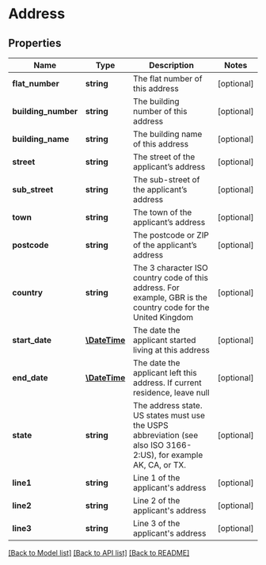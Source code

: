 # Address

## Properties
Name | Type | Description | Notes
------------ | ------------- | ------------- | -------------
**flat_number** | **string** | The flat number of this address | [optional] 
**building_number** | **string** | The building number of this address | [optional] 
**building_name** | **string** | The building name of this address | [optional] 
**street** | **string** | The street of the applicant’s address | [optional] 
**sub_street** | **string** | The sub-street of the applicant’s address | [optional] 
**town** | **string** | The town of the applicant’s address | [optional] 
**postcode** | **string** | The postcode or ZIP of the applicant’s address | [optional] 
**country** | **string** | The 3 character ISO country code of this address. For example, GBR is the country code for the United Kingdom | [optional] 
**start_date** | [**\DateTime**](\DateTime.md) | The date the applicant started living at this address | [optional] 
**end_date** | [**\DateTime**](\DateTime.md) | The date the applicant left this address. If current residence, leave null | [optional] 
**state** | **string** | The address state. US states must use the USPS abbreviation (see also ISO 3166-2:US), for example AK, CA, or TX. | [optional] 
**line1** | **string** | Line 1 of the applicant&#39;s address | [optional] 
**line2** | **string** | Line 2 of the applicant&#39;s address | [optional] 
**line3** | **string** | Line 3 of the applicant&#39;s address | [optional] 

[[Back to Model list]](../README.md#documentation-for-models) [[Back to API list]](../README.md#documentation-for-api-endpoints) [[Back to README]](../README.md)


